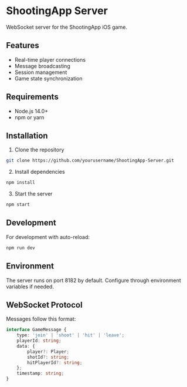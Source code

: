 # ShootingApp Server

WebSocket server for the ShootingApp iOS game.

## Features
- Real-time player connections
- Message broadcasting
- Session management
- Game state synchronization

## Requirements
- Node.js 14.0+
- npm or yarn

## Installation
1. Clone the repository
```bash
git clone https://github.com/yourusername/ShootingApp-Server.git
```

2. Install dependencies
```bash
npm install
```

3. Start the server
```bash
npm start
```

## Development
For development with auto-reload:
```bash
npm run dev
```

## Environment
The server runs on port 8182 by default. Configure through environment variables if needed.

## WebSocket Protocol
Messages follow this format:
```typescript
interface GameMessage {
    type: 'join' | 'shoot' | 'hit' | 'leave';
    playerId: string;
    data: {
        player?: Player;
        shotId?: string;
        hitPlayerId?: string;
    };
    timestamp: string;
}
```
